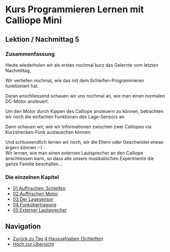 # Kurs Programmieren Lernen mit Calliope Mini
   
   
   
## Lektion / Nachmittag  5

### Zusammenfassung 

Heute wiederholen wir als erstes nochmal kurz das Gelernte vom letzten Nachmittag, 

Wir vertiefen nochmal, wie das mit dem Schleifen-Programmieren funktioniert hat.

Daran anschliessend schauen wir uns nochmal an, wie man einen normalen DC-Motor ansteuert.

Um den Motor durch Kippen des Calliope ansteuern zu können, betrachten wir noch die einfachen Funktionen des Lage-Sensors an.

Dann schauen wir, wie wir Informationen zwischen zwei Calliopes via Kurzstrecken-Funk austauschen können 

Und schlussendlich lernen wir noch, wir die Eltern oder Geschwister  etwas ärgern können :-) :  
Wir lernen, wie man einen externen Lautsprecher an den Calliope anschliessen kann, so dass alle unsere musikalischen Experimente die ganze Familie beschallen...


### Die einzelnen Kapitel

* [01 Auffrischen: Schleifen ](08_01_Auffrischen/index.html)
* [02 Auffrischen Motor](08_02_Motoren_Auffrischen/index.html)
* [03 Der Lagesensor ](08_03_LageSensor/index.html)
* [04 Funkübertragung](08_04_Funkuebertragung/index.html)
* [05 Externer Lautsprecher](08_05_ExternerLautsprecher/index.html)




## Navigation

* [Zurück zu Tag 4 Hausuafgaben (Schleifen)](../07_Tag4_Nachlese/index.html)
* [Hoch zur Übersicht](../index.html)

